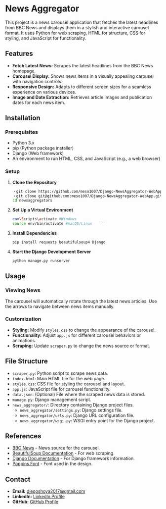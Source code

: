 # News Aggregator

This project is a news carousel application that fetches the latest headlines from BBC News and displays them in a stylish and interactive carousel format. It uses Python for web scraping, HTML for structure, CSS for styling, and JavaScript for functionality.

## Features

- **Fetch Latest News:** Scrapes the latest headlines from the BBC News homepage.
- **Carousel Display:** Shows news items in a visually appealing carousel with navigation controls.
- **Responsive Design:** Adapts to different screen sizes for a seamless experience on various devices.
- **Image and Date Extraction:** Retrieves article images and publication dates for each news item.

## Installation

### Prerequisites

- Python 3.x
- pip (Python package installer)
- Django (Web framework)
- An environment to run HTML, CSS, and JavaScript (e.g., a web browser)

### Setup

1. **Clone the Repository**

   ```bash
   ・git clone https://github.com/meso1007/Django-NewsAggregator-WebApp.git
   ・git clone git@github.com:meso1007/Django-NewsAggregator-WebApp.git
   cd newsaggregators
   ```

2. **Set Up a Virtual Environment**

   ````bash
   env\Scripts\activate #Windows
   source env/bin/activate #macOS/Linux   ```
   ````

3. **Install Dependencies**
   ```bash
   pip install requests beautifulsoup4 Django
   ```
4. **Start the Django Development Server**

   ```bash
   python manage.py runserver
   ```

## Usage

### Viewing News

The carousel will automatically rotate through the latest news articles. Use the arrows to navigate between news items manually.

### Customization

- **Styling:** Modify `styles.css` to change the appearance of the carousel.
- **Functionality:** Adjust `app.js` for different carousel behaviors or animations.
- **Scraping:** Update `scraper.py` to change the news source or format.

## File Structure

- `scraper.py`: Python script to scrape news data.
- `index.html`: Main HTML file for the web page.
- `styles.css`: CSS file for styling the carousel and layout.
- `app.js`: JavaScript file for carousel functionality.
- `data.json`: (Optional) File where the scraped news data is stored.
- `manage.py`: Django management script.
- `news_aggregator/`: Directory containing Django project files.
  - `news_aggregator/settings.py`: Django settings file.
  - `news_aggregator/urls.py`: Django URL configuration file.
  - `news_aggregator/wsgi.py`: WSGI entry point for the Django project.

## References

- [BBC News](https://www.bbc.com) - News source for the carousel.
- [BeautifulSoup Documentation](https://www.crummy.com/software/BeautifulSoup/bs4/doc/) - For web scraping.
- [Django Documentation](https://docs.djangoproject.com/en/stable/) - For Django framework information.
- [Poppins Font](https://fonts.google.com/specimen/Poppins) - Font used in the design.

## Contact

- **Email:** diegoshoya2017@gmail.com
- **LinkedIn:** [LinkedIn Profile](https://www.linkedin.com/in/shoya-horiuchi-83b785278/)
- **GitHub:** [GitHub Profile](https://github.com/meso1007)
